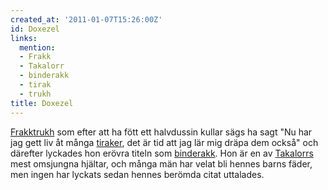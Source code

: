 ```yaml
---
created_at: '2011-01-07T15:26:00Z'
id: Doxezel
links:
  mention:
  - Frakk
  - Takalorr
  - binderakk
  - tirak
  - trukh
title: Doxezel
---
```


[Frakk][][trukh] som efter att ha fött ett halvdussin kullar sägs ha sagt "Nu har jag gett liv åt
många [tiraker], det är tid att jag lär mig dräpa dem också" och därefter lyckades hon erövra titeln
som [binderakk]. Hon är en av [Takalorrs] mest omsjungna hjältar, och många män har velat bli hennes
barns fäder, men ingen har lyckats sedan hennes berömda citat uttalades.

  [Frakk]: Frakk
  [trukh]: trukh
  [tiraker]: tirak
  [binderakk]: binderakk
  [Takalorrs]: Takalorr